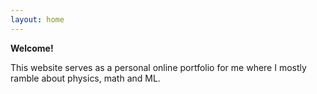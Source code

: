 ```yaml
---
layout: home
---
```



**Welcome!**

This website serves as a personal online portfolio for me where I mostly ramble about physics, math and ML.

